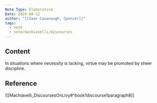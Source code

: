```yaml
---
Note Type: Elaborative
Date: 2024-08-12
author: "[[Saar Cavanaugh, Spencer]]"
tags:
  - note
  - note/machiavelli/discourses
---
```


## Content

In situations where necessity is lacking, virtue may be promoted by sheer discipline.

## Reference

![[Machiavelli_DiscoursesOnLivy#^book1discourse1paragraph8]]
